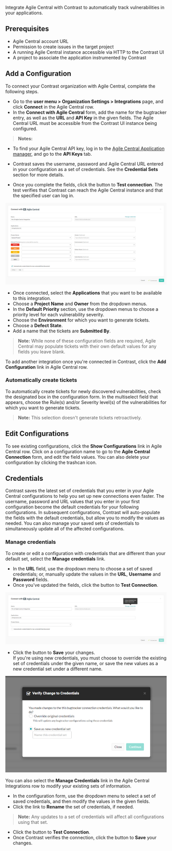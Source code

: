 <!--
title: "CA Agile Central Integration"
description: "Integrate CA Agile Central with Contrast"
tags: "Admin organization settings integrations CA agile central"
-->


Integrate Agile Central with Contrast to automatically track vulnerabilities in your applications.

## Prerequisites

* Agile Central account URL
* Permission to create issues in the target project
* A running Agile Central instance accessible via HTTP to the Contrast UI
* A project to associate the application instrumented by Contrast

## Add a Configuration 

To connect your Contrast organization with Agile Central, complete the following steps. 

* Go to the **user menu > Organization Settings > Integrations** page, and click **Connect** in the Agile Central row. 
* In the **Connect with Agile Central** form, add the name for the bugtracker entry, as well as the **URL** and **API Key** in the given fields. The Agile Central URL must be accessible from the Contrast UI instance being configured.

> **Notes:** 
* To find your Agile Central API key, log in to the [Agile Central Application manager](https://help.rallydev.com/rally-application-manager), and go to the **API Keys** tab.  
* Contrast saves the username, password and Agile Central URL entered in your configuration as a set of credentials. See the **Credential Sets** section for more details.

* Once you complete the fields, click the button to **Test connection**. The test verifies that Contrast can reach the Agile Central instance and that the specified user can log in.

<a href="assets/images/Agile-central-connect.png" rel="lightbox" title="Configure a new Agile Central integration"><img class="thumbnail" src="assets/images/Agile-central-connect.png"/></a>

* Once connected, select the **Applications** that you want to be available to this integration. 
* Choose a **Project Name** and **Owner** from the dropdown menus. 
* In the **Default Priority** section, use the dropdown menus to choose a priority level for each vulnerability severity. 
* Choose the **Environment** for which you want to generate tickets. 
* Choose a **Defect State**. 
* Add a name that the tickets are **Submitted By**. 

<!-- 
> **Note:** If you change the Project or Issue type, required and additional fields are updated. However, the UI keeps the selected values that apply to the new configuration.

 -->

>**Note:** While none of these configuration fields are required, Agile Central may populate tickets with their own default values for any fields you leave blank. 

To add another integration once you're connected in Contrast, click the **Add Configuration** link in Agile Central row.

### Automatically create tickets 

To automatically create tickets for newly discovered vulnerabilities, check the designated box in the configuration form. In the multiselect field that appears, choose the Rule(s) and/or Severity level(s) of the vulnerabilities for which you want to generate tickets. 

>**Note:** This selection doesn't generate tickets retroactively. 


## Edit Configurations

To see existing configurations, click the **Show Configurations** link in Agile Central row. Click on a configuration name to go to the **Agile Central Connection** form, and edit the field values. You can also delete your configuration by clicking the trashcan icon. 

## Credentials

Contrast saves the latest set of credentials that you enter in your Agile Central configurations to help you set up new connections even faster. The username, password and URL values that you enter in your first configuration become the default credentials for your following configurations. In subsequent configurations, Contrast will auto-populate the fields with the default credentials, but allow you to modify the values as needed. You can also manage your saved sets of credentials to simultaneously update all of the affected configurations. 

### Manage credentials

To create or edit a configuration with credentials that are different than your default set, select the **Manage credentials** link. 

* In the **URL** field, use the dropdown menu to choose a set of saved credentials; or, manually update the values in the **URL**, **Username** and **Password** fields. 
* Once you've updated the fields, click the button to **Test Connection**. 

<a href="assets/images/Agile-credentials.png" rel="lightbox" title="Set up a new Agile Central configuration with saved credentials"><img class="thumbnail" src="assets/images/Agile-credentials.png"/></a>

* Click the button to **Save** your changes. <br> If you're using new credentials, you must choose to override the existing set of credentials under the given name, or save the new values as a new credential set under a different name. 

<a href="assets/images/Agile-credentials-dialog.png" rel="lightbox" title="Override your default credentials in your configuration"><img class="thumbnail" src="assets/images/Agile-credentials-dialog.png"/></a>

You can also select the **Manage Credentials** link in the Agile Central Integrations row to modify your existing sets of information. 
* In the configuration form, use the dropdown menu to select a set of saved credentials, and then modify the values in the given fields. 
* Click the link to **Rename** the set of credentials, if needed. 

>**Note:** Any updates to a set of credentials will affect all configurations using that set. 

* Click the button to **Test Connection**. 
* Once Contrast verifies the connection, click the button to **Save** your changes. 



